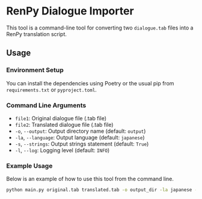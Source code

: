 # RenPy Dialogue Importer

This tool is a command-line tool for converting two `dialogue.tab` files into a RenPy translation script.

## Usage

### Environment Setup

You can install the dependencies using Poetry or the usual pip from `requirements.txt` or `pyproject.toml`.

### Command Line Arguments

- `file1`: Original dialogue file (.tab file)
- `file2`: Translated dialogue file (.tab file)
- `-o`, `--output`: Output directory name (default: `output`)
- `-la`, `--language`: Output language (default: `japanese`)
- `-s`, `--strings`: Output strings statement (default: `True`)
- `-l`, `--log`: Logging level (default: `INFO`)

### Example Usage

Below is an example of how to use this tool from the command line.

```sh
python main.py original.tab translated.tab -o output_dir -la japanese -s True -l INFO
```
